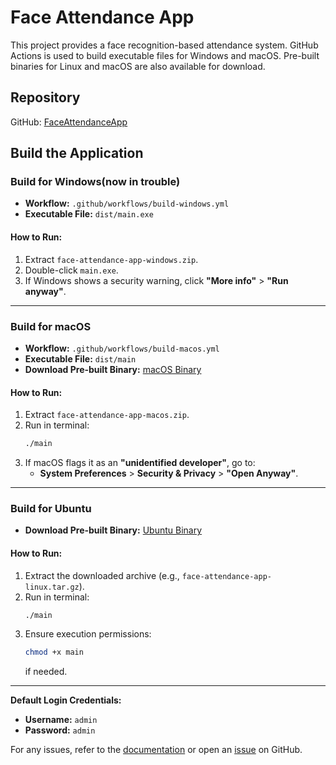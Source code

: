 # Face Attendance App

This project provides a face recognition-based attendance system. GitHub Actions is used to build executable files for Windows and macOS. Pre-built binaries for Linux and macOS are also available for download.

## Repository
GitHub: [FaceAttendanceApp](https://github.com/luongjuan123/FaceAttendanceApp)

## Build the Application

### Build for Windows(now in trouble)
- **Workflow:** `.github/workflows/build-windows.yml`
- **Executable File:** `dist/main.exe`

#### How to Run:
1. Extract `face-attendance-app-windows.zip`.
2. Double-click `main.exe`.
3. If Windows shows a security warning, click **"More info"** > **"Run anyway"**.

---

### Build for macOS
- **Workflow:** `.github/workflows/build-macos.yml`
- **Executable File:** `dist/main`
- **Download Pre-built Binary:** [macOS Binary](https://drive.google.com/file/d/1ToMDwk1LMXgbIjicRVhtELnVPrP5W450/view?usp=sharing)

#### How to Run:
1. Extract `face-attendance-app-macos.zip`.
2. Run in terminal:
   ```sh
   ./main
   ```
3. If macOS flags it as an **"unidentified developer"**, go to:
   - **System Preferences** > **Security & Privacy** > **"Open Anyway"**.

---

### Build for Ubuntu
- **Download Pre-built Binary:** [Ubuntu Binary](https://drive.google.com/file/d/1_dVqmwyCt6iB8FlrUM5F0e7m6B_znBEt/view?usp=sharing)

#### How to Run:
1. Extract the downloaded archive (e.g., `face-attendance-app-linux.tar.gz`).
2. Run in terminal:
   ```sh
   ./main
   ```
3. Ensure execution permissions:
   ```sh
   chmod +x main
   ```
   if needed.

---

**Default Login Credentials:**
- **Username:** `admin`
- **Password:** `admin`

For any issues, refer to the [documentation](#) or open an [issue](#) on GitHub.

